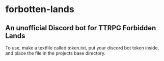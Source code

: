 # forbotten-lands

## An unofficial Discord bot for TTRPG Forbidden Lands

To use, make a textfile called token.txt, put your discord bot token inside, and place the file in the projects base directory.
